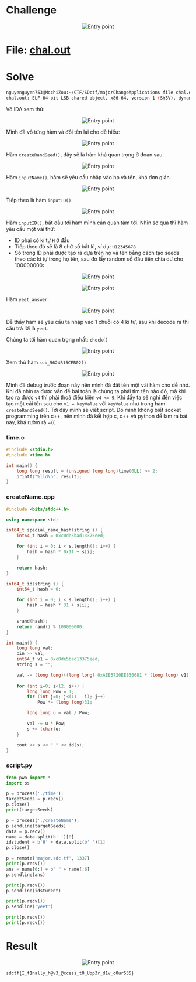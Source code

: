# Challenge

<p align="center">
  <img src="./majorChangeApplication1.png" alt="Entry point"/>
</p>

# File: [chal.out](./chal.out)

# Solve

```bash
nguyenguyen753@MochiZou:~/CTF/SDctf/majorChangeApplication$ file chal.out 
chal.out: ELF 64-bit LSB shared object, x86-64, version 1 (SYSV), dynamically linked, interpreter /lib64/ld-linux-x86-64.so.2, BuildID[sha1]=ff7b32de7bd4e27a30cd2e490bd2bbc32d568e1e, for GNU/Linux 3.2.0, stripped
```

Vô IDA xem thử:

<p align="center">
  <img src="./majorChangeApplication2.png" alt="Entry point"/>
</p>

Mình đã vô từng hàm và đổi tên lại cho dễ hiểu:

<p align="center">
  <img src="./majorChangeApplication3.png" alt="Entry point"/>
</p>

Hàm `createRandSeed()`, đây sẽ là hàm khá quan trọng ở đoạn sau.

<p align="center">
  <img src="./majorChangeApplication4.png" alt="Entry point"/>
</p>

Hàm `inputName()`, hàm sẽ yêu cầu nhập vào họ và tên, khá đơn giản.

<p align="center">
  <img src="./majorChangeApplication5.png" alt="Entry point"/>
</p>

Tiếp theo là hàm `inputID()`

<p align="center">
  <img src="./majorChangeApplication6.png" alt="Entry point"/>
</p>

Hàm `inputID()`, bắt đầu tới hàm mình cần quan tâm tới. Nhìn sơ qua thì hàm yêu cầu một vài thứ:
  - ID phải có kí tự `H` ở đầu
  - Tiếp theo đó sẽ là 8 chữ số bất kì, ví dụ: `H12345678`
  - Số trong ID phải được tạo ra dựa trên họ và tên bằng cách tạo seeds theo các kí tự trong họ tên, sau đó lấy random số đầu tiên chia dư cho 100000000:

<p align="center">
  <img src="./majorChangeApplication7.png" alt="Entry point"/>
</p>

<p align="center">
  <img src="./majorChangeApplication8.png" alt="Entry point"/>
</p>

Hàm `yeet_answer`:

<p align="center">
  <img src="./majorChangeApplication9.png" alt="Entry point"/>
</p>

Dễ thầy hàm sẽ yêu cầu ta nhập vào 1 chuỗi có 4 kí tự, sau khi decode ra thì câu trả lời là `yeet`.  
  
Chúng ta tới hàm quan trọng nhất: `check()`

<p align="center">
  <img src="./majorChangeApplication10.png" alt="Entry point"/>
</p>

Xem thử hàm `sub_5624B15CEB02()`

<p align="center">
  <img src="./majorChangeApplication11.png" alt="Entry point"/>
</p>

Mình đã debug trước đoạn này nên mình đã đặt tên một vài hàm cho dễ nhớ.  
Khi đã nhìn ra được vấn đề bài toán là chúng ta phải tìm tên nào đó, mà khi tạo ra được `v4` thì phải thoả điều kiện `v4 <= 9`. Khi đấy ta sẽ nghĩ đến việc tạo một cái tên sau cho `v1 = keyValue` với `keyValue` như trong hàm `createRandSeed()`. Tới đây mình sẽ viết script. Do mình không biết socket programming trên c++, nên mình đã kết hợp c, c++ và python để làm ra bài này, khá rườm rà =((

### time.c
```c
#include <stdio.h>
#include <time.h>

int main() {
	long long result = (unsigned long long)time(0LL) >> 2;
  	printf("%lld\n", result);
}
```

### createName.cpp
```cpp
#include <bits/stdc++.h>

using namespace std;

int64_t special_name_hash(string s) {
    int64_t hash = 0xc0de5bad13375eed;

    for (int i = 0; i < s.length(); i++) {
        hash = hash * 0x1f + s[i];
    }

    return hash;
}

int64_t id(string s) {
    int64_t hash = 0;

    for (int i = 0; i < s.length(); i++) {
        hash = hash * 31 + s[i];
    }

    srand(hash);
    return rand() % 100000000;
}

int main() {
	long long val;
	cin >> val;
	int64_t v1 = 0xc0de5bad13375eed;
	string s = "";

	val -= (long long)((long long) 0xAEE5720EE830681 * (long long) v1);
	
	for (int i=0; i<12; i++) {
		long long Pow = 1;
		for (int j=0; j<(11 - i); j++)
			Pow *= (long long)31;

		long long u = val / Pow;

		val -= u * Pow;
		s += (char)u;
	}

	cout << s << " " << id(s);
}
```

### script.py
```python
from pwn import *
import os

p = process('./time');
targetSeeds = p.recv()
p.close()
print(targetSeeds)

p = process('./createName');
p.sendline(targetSeeds)
data = p.recv()
name = data.split(b' ')[0]
idstudent = b'H' + data.split(b' ')[1]
p.close()

p = remote('major.sdc.tf', 1337)
print(p.recv())
ans = name[6:] + b" " + name[:6]
p.sendline(ans)

print(p.recv())
p.sendline(idstudent)

print(p.recv())
p.sendline('yeet')

print(p.recv())
print(p.recv())
```

# Result
<p align="center">
  <img src="./majorChangeApplication12.png" alt="Entry point"/>
</p>

`sdctf{I_f1nally_h@v3_@ccess_t0_Upp3r_d1v_c0ur535}`